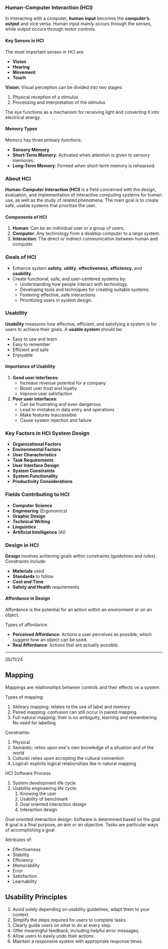 ### Human-Computer Interaction (HCI)

In interacting with a computer, **human input** becomes the **computer’s output** and vice versa. Human input mainly occurs through the senses, while output occurs through motor controls.

#### Key Senses in HCI
The most important senses in HCI are:
- **Vision**
- **Hearing**
- **Movement**
- **Touch**

**Vision**: Visual perception can be divided into two stages:
1. Physical reception of a stimulus
2. Processing and interpretation of the stimulus

The eye functions as a mechanism for receiving light and converting it into electrical energy.

#### Memory Types
Memory has three primary functions:
- **Sensory Memory**
- **Short-Term Memory**: Activated when attention is given to sensory memories.
- **Long-Term Memory**: Formed when short-term memory is rehearsed.


### About HCI

**Human-Computer Interaction (HCI)** is a field concerned with the design, evaluation, and implementation of interactive computing systems for human use, as well as the study of related phenomena. The main goal is to create safe, usable systems that prioritize the user.

#### Components of HCI
1. **Human**: Can be an individual user or a group of users.
2. **Computer**: Any technology from a desktop computer to a large system.
3. **Interaction**: The direct or indirect communication between human and computer.


### Goals of HCI
- Enhance system **safety**, **utility**, **effectiveness**, **efficiency**, and **usability**.
- Create functional, safe, and user-centered systems by:
  - Understanding how people interact with technology.
  - Developing tools and techniques for creating suitable systems.
  - Fostering effective, safe interactions.
  - Prioritizing users in system design.


### Usability

**Usability** measures how effective, efficient, and satisfying a system is for users to achieve their goals. A **usable system** should be:
- Easy to use and learn
- Easy to remember
- Efficient and safe
- Enjoyable

#### Importance of Usability
1. **Good user interfaces**:
   - Increase revenue potential for a company
   - Boost user trust and loyalty
   - Improve user satisfaction
2. **Poor user interfaces**:
   - Can be frustrating and even dangerous
   - Lead to mistakes in data entry and operations
   - Make features inaccessible
   - Cause system rejection and failure


### Key Factors in HCI System Design
- **Organizational Factors**
- **Environmental Factors**
- **User Characteristics**
- **Task Requirements**
- **User Interface Design**
- **System Constraints**
- **System Functionality**
- **Productivity Considerations**


### Fields Contributing to HCI
- **Computer Science**
- **Engineering** (Ergonomics)
- **Graphic Design**
- **Technical Writing**
- **Linguistics**
- **Artificial Intelligence** (AI)


### Design in HCI
**Design** involves achieving goals within constraints (guidelines and rules). Constraints include:
- **Materials** used
- **Standards** to follow
- **Cost and Time**
- **Safety and Health** requirements

#### Affordance in Design
Affordance is the potential for an action within an environment or on an object.

Types of affordance:
- **Perceived Affordance**: Actions a user perceives as possible, which suggest how an object can be used.
- **Real Affordance**: Actions that are actually possible.


---
05/11/24

## Mapping
Mappings are relationships between controls and their effects on a system.

Types of mapping:
1. Abitrary mapping: relates to the use of label and memory
2. Paired mapping: confusion can still occur in paired mapping
3. Full-natural mapping: their is no ambiguity, learning and remembering. No need for labelling

Constraints:
1. Physical
2. Semantic: relies upon one's own knowledge of a situation and of the world
3. Cultural: relies upon accepting the cultural convention
4. Logical: exploits logical relationships like in natural mapping


HCI Software Process
1. System development life cycle
2. Usability engineering life cycle:
	1. Knowing the user
	2. Usability of benchmark
	3. Goal oriented interaction design
	4. Interaction design

Goal oriented interaction design: Software is determined based on the goal
A goal is a final purpose, an aim or an objective. Tasks are particular ways of accomplishing a goal

Attributes of:
- Effectiveness
- Stability
- Efficiency
- Memorability
- Error
- Satisfaction
- Learnability

## Usability Principles
1. Avoid solely depending on usability guidelines; adapt them to your context.
2. Simplify the steps required for users to complete tasks.
3. Clearly guide users on what to do at every step.
4. Offer meaningful feedback, including helpful error messages.
5. Allow users to easily undo their actions.
6. Maintain a responsive system with appropriate response times.